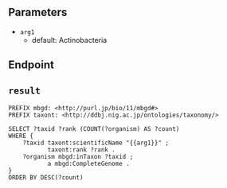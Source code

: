 # 

## Parameters
* `arg1`
  * default: Actinobacteria

## Endpoint


## `result`

```sparql
PREFIX mbgd: <http://purl.jp/bio/11/mbgd#>
PREFIX taxont: <http://ddbj.nig.ac.jp/ontologies/taxonomy/>

SELECT ?taxid ?rank (COUNT(?organism) AS ?count)
WHERE {
    ?taxid taxont:scientificName "{{arg1}}" ;
           taxont:rank ?rank .
    ?organism mbgd:inTaxon ?taxid ;
           a mbgd:CompleteGenome .
}
ORDER BY DESC(?count)


```
